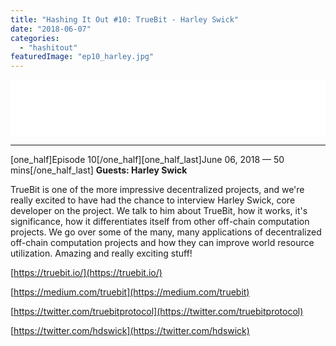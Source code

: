 ```yaml
---
title: "Hashing It Out #10: TrueBit - Harley Swick"
date: "2018-06-07"
categories: 
  - "hashitout"
featuredImage: "ep10_harley.jpg"
---
```


<iframe style="border: none;" src="//html5-player.libsyn.com/embed/episode/id/6678941/height/90/theme/custom/autoplay/no/autonext/no/thumbnail/yes/preload/no/no_addthis/no/direction/backward/render-playlist/no/custom-color/87A93A/" width="100%" height="90" scrolling="no" allowfullscreen="allowfullscreen"></iframe>

* * *

\[one\_half\]Episode 10\[/one\_half\]\[one\_half\_last\]June 06, 2018 — 50 mins\[/one\_half\_last\] **Guests: Harley Swick**

TrueBit is one of the more impressive decentralized projects, and we're really excited to have had the chance to interview Harley Swick, core developer on the project. We talk to him about TrueBit, how it works, it's significance, how it differentiates itself from other off-chain computation projects. We go over some of the many, many applications of decentralized off-chain computation projects and how they can improve world resource utilization. Amazing and really exciting stuff!

[https://truebit.io/](https://truebit.io/)

[https://medium.com/truebit](https://medium.com/truebit)

[https://twitter.com/truebitprotocol](https://twitter.com/truebitprotocol)

[https://twitter.com/hdswick](https://twitter.com/hdswick)
